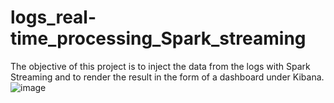 # logs_real-time_processing_Spark_streaming
The objective of this project is to inject the data from the logs with Spark Streaming and to render the result in the form of a dashboard under Kibana.
![image](https://user-images.githubusercontent.com/77440761/166689592-79b16001-238b-4ce5-811c-930e8a42ed86.png)
